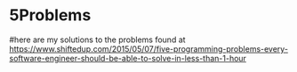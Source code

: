 # 5Problems
#here are my solutions to the problems found at https://www.shiftedup.com/2015/05/07/five-programming-problems-every-software-engineer-should-be-able-to-solve-in-less-than-1-hour